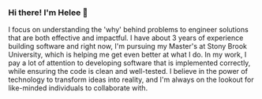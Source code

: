 ### Hi there! I'm Helee 👋

I focus on understanding the 'why' behind problems to engineer solutions that are both effective and impactful.
I have about 3 years of experience building software and right now, I'm pursuing my Master's at Stony Brook University, which is helping me get even better at what I do.
In my work, I pay a lot of attention to developing software that is implemented correctly, while ensuring the code is clean and well-tested.
I believe in the power of technology to transform ideas into reality, and I'm always on the lookout for like-minded individuals to collaborate with.

<!--
**heleeparekh/heleeparekh** is a ✨ _special_ ✨ repository because its `README.md` (this file) appears on your GitHub profile.

Here are some ideas to get you started:

- 🔭 I’m currently working on ...
- 🌱 I’m currently learning ...
- 👯 I’m looking to collaborate on ...
- 🤔 I’m looking for help with ...
- 💬 Ask me about ...
- 📫 How to reach me: ...
- 😄 Pronouns: ...
- ⚡ Fun fact: ...
-->
